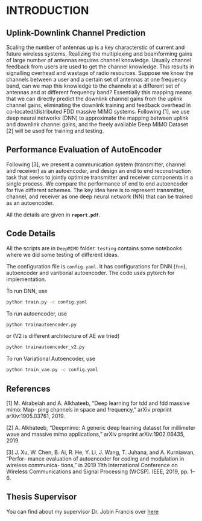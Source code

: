 # INTRODUCTION

## Uplink-Downlink Channel Prediction

Scaling the number of antennas up is a key characterstic of current and future wireless
systems. Realizing the multiplexing and beamforming gains of large number of antennas
requires channel knowledge. Usually channel feedback from users are used to get the channel
knowledge. This results in signalling overhead and wastage of radio resources.
Suppose we know the channels between a user and a certain set of antennas at one frequency
band, can we map this knowledge to the channels at a different set of antennas and at
different frequency band? Essentially this mapping means that we can directly predict the
downlink channel gains from the uplink channel gains, eliminating the downlink training
and feedback overhead in co-located/distributed FDD massive MIMO systems. Following
[1], we use deep neural networks (DNN) to approximate the mapping between uplink and
downlink channel gains, and the freely available Deep MIMO Dataset [2] will be used for
training and testing.

## Performance Evaluation of AutoEncoder

Following [3], we present a communication system (transmitter, channel and receiver) as an
autoencoder, and design an end to end reconstruction task that seeks to jointly optimize
transmitter and receiver components in a single process. We compare the performance
of end to end autoencoder for five different schemes. The key idea here is to represent
transmitter, channel, and receiver as one deep neural network (NN) that can be trained as
an autoencoder.

All the details are given in **`report.pdf`**.

## Code Details

All the scripts are in `DeepMIMO` folder. `testing` contains some notebooks where we did some testing of different ideas.

The configuration file is `config.yaml`. It has configurations for DNN (`fnn`), autoencoder and varitional autoencoder. The code uses pytorch for implementation.

To run DNN, use

```bash
python train.py -c config.yaml
```

To run autoencoder, use

```bash
python trainautoencoder.py
```

or (V2 is different architecture of AE we tried)

```bash
python trainautoencoder_v2.py
```

To run Variational Autoencoder, use

```bash
python train_vae.py -c config.yaml
```

## References

[1] M. Alrabeiah and A. Alkhateeb, “Deep learning for tdd and fdd massive mimo: Map-
ping channels in space and frequency,” arXiv preprint arXiv:1905.03761, 2019.

[2] A. Alkhateeb, “Deepmimo: A generic deep learning dataset for millimeter wave and
massive mimo applications,” arXiv preprint arXiv:1902.06435, 2019.

[3] J. Xu, W. Chen, B. Ai, R. He, Y. Li, J. Wang, T. Juhana, and A. Kurniawan, “Perfor-
mance evaluation of autoencoder for coding and modulation in wireless communica-
tions,” in 2019 11th International Conference on Wireless Communications and Signal
Processing (WCSP). IEEE, 2019, pp. 1–6.

## Thesis Supervisor

You can find about my supervisor Dr. Jobin Francis over [here](https://scholar.google.com/citations?user=a9Mpdm0AAAAJ)

